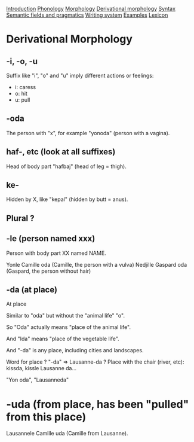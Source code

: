 [Introduction](01_introduction.md)
[Phonology](02_phonology.md)
[Morphology](03_morphology.md)
[Derivational morphology](04_derivMorphology.md)
[Syntax](05_syntax.md)
[Semantic fields and pragmatics](06_semanticPragma.md)
[Writing system](07_writing.md)
[Examples](08_examples.md)
[Lexicon](09_lexicon.md)

# Derivational Morphology

## -i, -o, -u

Suffix like "i", "o" and "u" imply different actions or feelings:

- i: caress
- o: hit
- u: pull

## -oda

The person with "x", for example "yonoda" (person with a vagina).

## haf-, etc (look at all suffixes)

Head of body part "hafbaj" (head of leg = thigh).

## ke-

Hidden by X, like "kepal" (hidden by butt = anus).

## Plural ?

## -le (person named xxx)

Person with body part XX named NAME.

Yonle Camille oda (Camille, the person with a vulva)
Nedjille Gaspard oda (Gaspard, the person without hair)

## -da (at place)

At place

Similar to "oda" but without the "animal life" "o".

So "Oda" actually means "place of the animal life".

And "Ida" means "place of the vegetable life".

And "-da" is any place, including cities and landscapes.

Word for place ? "-da" => Lausanne-da ?
Place with the chair (river, etc): kissda, kissle Lausanne da...

"Yon oda", "Lausanneda"

# -uda (from place, has been "pulled" from this place)

Lausannele Camille uda (Camille from Lausanne).
